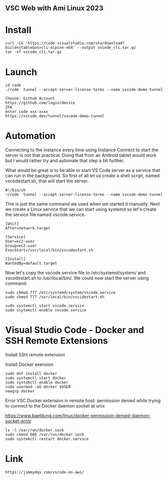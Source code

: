 ## VSC Web with Ami Linux 2023

# Install
```
curl -Lk 'https://code.visualstudio.com/sha/download?build=stable&os=cli-alpine-x64' --output vscode_cli.tar.gz
tar -xf vscode_cli.tar.gz
```

# Launch
```
cd code
./code  tunnel --accept-server-license-terms --name vscode-demo-tunnel
```
```
Choose: Github Account
https://github.com/login/device 
2FA
enter code xxx-xxxx
https://vscode.dev/tunnel/vscode-demo-tunnel
```

# Automation
Connecting to the instance every time using Instance Connect to start the server is not that practical. Doing that from an Android tablet would work but I would rather try and automate that step a bit further.

What would be great is to be able to start VS Code server as a service that can run in the background. So first of all let us create a shell script, named vscodestart.sh, that will start the server.
```
#!/bin/sh
~/code  tunnel --accept-server-license-terms --name vscode-demo-tunnel
```
This is just the same command we used when we started it manually. Next we create a Linux service that we can start using systemd so let's create the service file named vscode.service.
```
[Unit]
After=network.target

[Service]
User=ec2-user
Group=ec2-user
ExecStart=/usr/local/bin/vscodestart.sh

[Install]
WantedBy=default.target
```
Now let's copy the vscode.service file to /etc/systemd/system/ and vscodestart.sh to /usr/local/bin/. We could now start the server using command:
```
sudo chmod 777 /etc/systemd/system/vscode.service
sudo chmod 777 /usr/local/bin/vscidestart.sh

sudo systemctl start vscode.service
sudo ssytemctl enable vscode.service
```

# Visual Studio Code - Docker and SSH Remote Extensions
 Install SSH remote extension 
 
 Install Docker exension

```
sudo dnf install docker
sudo systemctl start docker
sudo systemctl enable docker
sudo usermod -aG docker $USER
newgrp docker
```

Error VSC Docker extension in remote host: permission denied while trying to connect to the Docker daemon socket at unix

https://www.baeldung.com/linux/docker-permission-denied-daemon-socket-error
```
ls -l /var/run/docker.sock
sudo chmod 666 /var/run/docker.sock
sudo systemctl restart docker.service
```

# Link
```
https://jimmydqv.com/vscode-on-aws/
```

